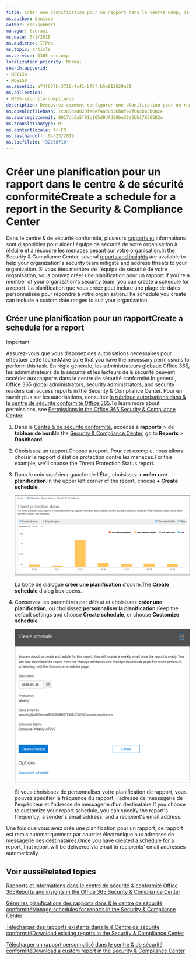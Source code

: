 ```yaml
---
title: Créer une planification pour un rapport dans le centre &amp; de sécurité conformité
ms.author: deniseb
author: denisebmsft
manager: laurawi
ms.date: 6/1/2018
ms.audience: ITPro
ms.topic: article
ms.service: O365-seccomp
localization_priority: Normal
search.appverid:
- MET150
- MOE150
ms.assetid: a74f637b-3710-4c41-b70f-b5a812929a81
ms.collection:
- M365-security-compliance
description: Découvrez comment configurer une planification pour un rapport dans le centre de sécurité &amp; conformité.
ms.openlocfilehash: 2c385dad023febef4ad8b36b8f92f66cbb5b082e
ms.sourcegitcommit: 0017dc6a5f81c165d9dfd88be39a6bb17856582e
ms.translationtype: MT
ms.contentlocale: fr-FR
ms.lasthandoff: 04/23/2019
ms.locfileid: "32258710"
---
```

# <a name="create-a-schedule-for-a-report-in-the-security-amp-compliance-center"></a><span data-ttu-id="7bad8-103">Créer une planification pour un rapport dans le centre &amp; de sécurité conformité</span><span class="sxs-lookup"><span data-stu-id="7bad8-103">Create a schedule for a report in the Security &amp; Compliance Center</span></span>

<span data-ttu-id="7bad8-104">Dans le centre &amp; de sécurité conformité, plusieurs [rapports et](reports-and-insights-in-security-and-compliance.md) informations sont disponibles pour aider l'équipe de sécurité de votre organisation à réduire et à résoudre les menaces pesant sur votre organisation.</span><span class="sxs-lookup"><span data-stu-id="7bad8-104">In the Security &amp; Compliance Center, several [reports and insights](reports-and-insights-in-security-and-compliance.md) are available to help your organization's security team mitigate and address threats to your organization.</span></span> <span data-ttu-id="7bad8-105">Si vous êtes membre de l'équipe de sécurité de votre organisation, vous pouvez créer une planification pour un rapport.</span><span class="sxs-lookup"><span data-stu-id="7bad8-105">If you're a member of your organization's security team, you can create a schedule for a report.</span></span> <span data-ttu-id="7bad8-106">La planification que vous créez peut inclure une plage de dates personnalisée pour répondre à votre organisation.</span><span class="sxs-lookup"><span data-stu-id="7bad8-106">The schedule you create can include a custom date ranges to suit your organization.</span></span> 
  
## <a name="create-a-schedule-for-a-report"></a><span data-ttu-id="7bad8-107">Créer une planification pour un rapport</span><span class="sxs-lookup"><span data-stu-id="7bad8-107">Create a schedule for a report</span></span>

> [!IMPORTANT]
> <span data-ttu-id="7bad8-108">Assurez-vous que vous disposez des autorisations nécessaires pour effectuer cette tâche.</span><span class="sxs-lookup"><span data-stu-id="7bad8-108">Make sure that you have the necessary permissions to perform this task.</span></span> <span data-ttu-id="7bad8-109">En règle générale, les administrateurs globaux Office 365, les administrateurs de la sécurité et les lecteurs de &amp; sécurité peuvent accéder aux rapports dans le centre de sécurité conformité.</span><span class="sxs-lookup"><span data-stu-id="7bad8-109">In general, Office 365 global administrators, security administrators, and security readers can access reports in the Security &amp; Compliance Center.</span></span> <span data-ttu-id="7bad8-110">Pour en savoir plus sur les autorisations, consultez [la rubrique autorisations dans &amp; le centre de sécurité conformité Office 365](permissions-in-the-security-and-compliance-center.md).</span><span class="sxs-lookup"><span data-stu-id="7bad8-110">To learn more about permissions, see [Permissions in the Office 365 Security &amp; Compliance Center](permissions-in-the-security-and-compliance-center.md).</span></span>
  
1. <span data-ttu-id="7bad8-111">Dans le [Centre &amp; de sécurité conformité](https://protection.office.com), accédez à **rapports** \> de **tableau de bord**.</span><span class="sxs-lookup"><span data-stu-id="7bad8-111">In the [Security &amp; Compliance Center](https://protection.office.com), go to **Reports** \> **Dashboard**.</span></span>
    
2. <span data-ttu-id="7bad8-112">Choisissez un rapport.</span><span class="sxs-lookup"><span data-stu-id="7bad8-112">Choose a report.</span></span> <span data-ttu-id="7bad8-113">Pour cet exemple, nous allons choisir le rapport d'état de protection contre les menaces.</span><span class="sxs-lookup"><span data-stu-id="7bad8-113">For this example, we'll choose the Threat Protection Status report.</span></span>
    
3. <span data-ttu-id="7bad8-114">Dans le coin supérieur gauche de l'État, choisissez **+ créer une planification**.</span><span class="sxs-lookup"><span data-stu-id="7bad8-114">In the upper left corner of the report, choose **+ Create schedule**.</span></span>
    
    ![Vous pouvez créer une planification pour les rapports dans le &amp; Centre de sécurité conformité](media/2311327c-14f6-4a17-b604-0c9ff2d485d1.png)
  
    <span data-ttu-id="7bad8-116">La boîte de dialogue **créer une planification** s'ouvre.</span><span class="sxs-lookup"><span data-stu-id="7bad8-116">The **Create schedule** dialog box opens.</span></span> 
    
4. <span data-ttu-id="7bad8-117">Conservez les paramètres par défaut et choisissez **créer une planification**, ou choisissez **personnaliser la planification**.</span><span class="sxs-lookup"><span data-stu-id="7bad8-117">Keep the default settings and choose **Create schedule**, or choose **Customize schedule**.</span></span>
    
    ![Vous pouvez utiliser les paramètres par défaut ou personnaliser une planification de rapport](media/04fac327-8f73-4711-8319-58c11880fd96.png)
  
    <span data-ttu-id="7bad8-119">Si vous choisissez de personnaliser votre planification de rapport, vous pouvez spécifier la fréquence du rapport, l'adresse de messagerie de l'expéditeur et l'adresse de messagerie d'un destinataire.</span><span class="sxs-lookup"><span data-stu-id="7bad8-119">If you choose to customize your report schedule, you can specify the report's frequency, a sender's email address, and a recipient's email address.</span></span> 
    
<span data-ttu-id="7bad8-120">Une fois que vous avez créé une planification pour un rapport, ce rapport est remis automatiquement par courrier électronique aux adresses de messagerie des destinataires.</span><span class="sxs-lookup"><span data-stu-id="7bad8-120">Once you have created a schedule for a report, that report will be delivered via email to recipients' email addresses automatically.</span></span> 
  
## <a name="related-topics"></a><span data-ttu-id="7bad8-121">Voir aussi</span><span class="sxs-lookup"><span data-stu-id="7bad8-121">Related topics</span></span>

[<span data-ttu-id="7bad8-122">Rapports et informations dans le centre de sécurité &amp; conformité Office 365</span><span class="sxs-lookup"><span data-stu-id="7bad8-122">Reports and insights in the Office 365 Security &amp; Compliance Center</span></span>](reports-and-insights-in-security-and-compliance.md)
  
[<span data-ttu-id="7bad8-123">Gérer les planifications des rapports dans &amp; le centre de sécurité conformité</span><span class="sxs-lookup"><span data-stu-id="7bad8-123">Manage schedules for reports in the Security &amp; Compliance Center</span></span>](manage-schedules-for-multiple-reports.md)
  
[<span data-ttu-id="7bad8-124">Télécharger des rapports existants dans le &amp; Centre de sécurité conformité</span><span class="sxs-lookup"><span data-stu-id="7bad8-124">Download existing reports in the Security &amp; Compliance Center</span></span>](download-existing-reports.md)
  
[<span data-ttu-id="7bad8-125">Télécharger un rapport personnalisé dans le centre &amp; de sécurité conformité</span><span class="sxs-lookup"><span data-stu-id="7bad8-125">Download a custom report in the Security &amp; Compliance Center</span></span>](set-up-and-download-a-custom-report.md)
  

